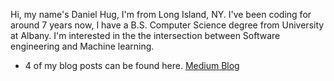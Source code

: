 Hi, my name's Daniel Hug, I'm from Long Island, NY. I've been coding for around 7 years now, I have a B.S. Computer Science degree from University at Albany. I'm interested in the the intersection between Software engineering and Machine learning.

- 4 of my blog posts can be found here. [Medium Blog](https://danielpatrickhug.medium.com/)
